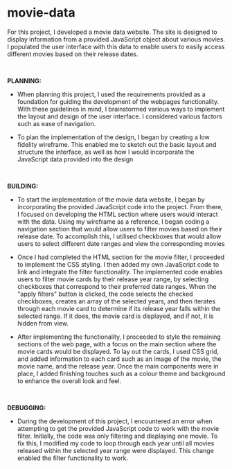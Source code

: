 # movie-data

For this project, I developed a movie data website. The site is designed to display information from a provided JavaScript object about various movies. I populated the user interface with this data to enable users to easily access different movies based on their release dates.

&nbsp;

**PLANNING:**


- When planning this project, I used the requirements provided as a foundation for guiding the development of the webpages functionality. With these guidelines in mind, I brainstormed various ways to implement the layout and design of the user interface. I considered various factors such as ease of navigation.

- To plan the implementation of the design, I began by creating a low fidelity wireframe. This enabled me to sketch out the basic layout and structure the interface, as well as how I would incorporate the JavaScript data provided into the design

&nbsp;

**BUILDING:**

- To start the implementation of the movie data website, I began by incorporating the provided JavaScript code into the project. From there, I focused on developing the HTML section where users would interact with the data. Using my wireframe as a reference, I began coding a navigation section that would allow users to filter movies based on their release date. To accomplish this, I utilised checkboxes that would allow users to select different date ranges and view the corresponding movies

- Once I had completed the HTML section for the movie filter, I proceeded to implement the CSS styling. I then added my own JavaScript code to link and integrate the filter functionality. The implemented code enables users to filter movie cards by their release year range, by selecting checkboxes that correspond to their preferred date ranges. When the "apply filters" button is clicked, the code selects the checked checkboxes, creates an array of the selected years, and then iterates through each movie card to determine if its release year falls within the selected range. If it does, the movie card is displayed, and if not, it is hidden from view. 

- After implementing the functionality, I proceeded to style the remaining sections of the web page, with a focus on the main section where the movie cards would be displayed. To lay out the cards, I used CSS grid, and added information to each card such as an image of the movie, the movie name, and the release year. Once the main components were in place, I added finishing touches such as a colour theme and background to enhance the overall look and feel.

&nbsp;

 **DEBUGGING:**

- During the development of this project, I encountered an error when attempting to get the provided JavaScript code to work with the movie filter. Initially, the code was only filtering and displaying one movie. To fix this, I modified my code to loop through each year until all movies released within the selected year range were displayed. This change enabled the filter functionality to work. 
